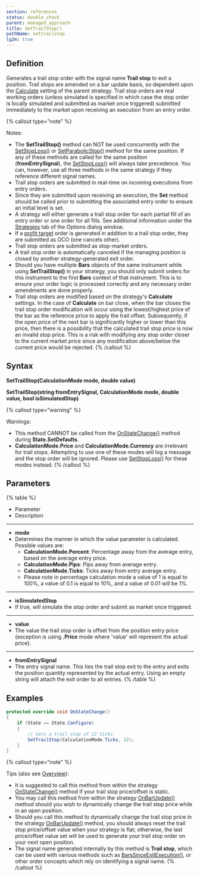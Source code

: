 ```yaml
---
section: references
status: double_check
parent: managed_approach
title: SetTrailStop()
pathName: settrailstop
lg2m: true
---
```


## Definition

Generates a trail stop order with the signal name **Trail stop** to exit a position. Trail stops are amended on a bar update basis, so dependent upon the [Calculate](calculate) setting of the parent strategy. Trail stop orders are real working orders (unless simulated is specified in which case the stop order is locally simulated and submitted as market once triggered) submitted immediately to the market upon receiving an execution from an entry order.

{% callout type="note" %}

Notes:

* The **SetTrailStop()** method can NOT be used concurrently with the [SetStopLoss()](setstoploss) or [SetParabolicStop()](setparabolicstop) method for the same position. If any of these methods are called for the same position (**fromEntrySignal**), the [SetStopLoss()](setstoploss) will always take precedence. You can, however, use all three methods in the same strategy if they reference different signal names.
* Trail stop orders are submitted in real-time on incoming executions from entry orders.
* Since they are submitted upon receiving an execution, the **Set** method should be called prior to submitting the associated entry order to ensure an initial level is set.
* A strategy will either generate a trail stop order for each partial fill of an entry order or one order for all fills. See additional information under the [Strategies](options_strategies) tab of the Options dialog window.
* If a [profit target](setprofittarget) order is generated in addition to a trail stop order, they are submitted as OCO (one cancels other).
* Trail stop orders are submitted as stop-market orders.
* A trail stop order is automatically canceled if the managing position is closed by another strategy-generated exit order.
* Should you have multiple **Bars** objects of the same instrument while using **SetTrailStop()** in your strategy, you should only submit orders for this instrument to the first **Bars** context of that instrument. This is to ensure your order logic is processed correctly and any necessary order amendments are done properly.
* Trail stop orders are modified based on the strategy's **Calculate** settings. In the case of **Calculate** on bar close, when the bar closes the trail stop order modification will occur using the lowest/highest price of the bar as the reference price to apply the trail offset. Subsequently, if the open price of the next bar is significantly higher or lower than this price, then there is a possibility that the calculated trail stop price is now an invalid stop price. This is a risk with modifying any stop order closer to the current market price since any modification above/below the current price would be rejected.
{% /callout %}

## Syntax

**SetTrailStop(CalculationMode mode, double value)**

**SetTrailStop(string fromEntrySignal, CalculationMode mode, double value, bool isSimulatedStop)**

{% callout type="warning" %}

Warnings:

* This method CANNOT be called from the [OnStateChange()](onstatechange) method during **State.SetDefaults**.
* **CalculationMode.Price** and **CalculationMode.Currency** are irrelevant for trail stops. Attempting to use one of these modes will log a message and the stop order will be ignored. Please use [SetStopLoss()](setstoploss) for these modes instead.
{% /callout %}

## Parameters

{% table %}

* Parameter
* Description

---

* **mode**
* Determines the manner in which the value parameter is calculated. Possible values are:
  * **CalculationMode.Percent**: Percentage away from the average entry, based on the average entry price.
  * **CalculationMode.Pips**: Pips away from average entry.
  * **CalculationMode.Ticks**: Ticks away from entry average entry.
  * Please note in percentage calculation mode a value of 1 is equal to 100%, a value of 0.1 is equal to 10%, and a value of 0.01 will be 1%.

---

* **isSimulatedStop**
* If true, will simulate the stop order and submit as market once triggered.

---

* **value**
* The value the trail stop order is offset from the position entry price (exception is using **.Price** mode where 'value' will represent the actual price).

---

* **fromEntrySignal**
* The entry signal name. This ties the trail stop exit to the entry and exits the position quantity represented by the actual entry. Using an empty string will attach the exit order to all entries.
{% /table %}

## Examples

```csharp
protected override void OnStateChange()
{
    if (State == State.Configure)
    {
        // Sets a trail stop of 12 ticks
        SetTrailStop(CalculationMode.Ticks, 12);
    }
}
```

{% callout type="note" %}

Tips (also see [Overview](managed_approach)):

* It is suggested to call this method from within the strategy [OnStateChange()](onstatechange) method if your trail stop price/offset is static.
* You may call this method from within the strategy [OnBarUpdate()](onbarupdate) method should you wish to dynamically change the trail stop price while in an open position.
* Should you call this method to dynamically change the trail stop price in the strategy [OnBarUpdate()](onbarupdate) method, you should always reset the trail stop price/offset value when your strategy is flat; otherwise, the last price/offset value set will be used to generate your trail stop order on your next open position.
* The signal name generated internally by this method is **Trail stop**, which can be used with various methods such as [BarsSinceExitExecution()](barssinceexitexecution), or other order concepts which rely on identifying a signal name.
{% /callout %}

